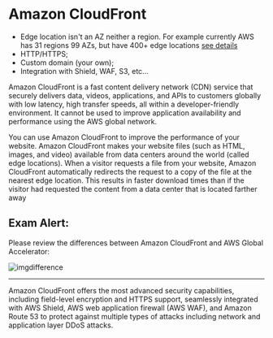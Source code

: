 # Amazon CloudFront

- Edge location isn't an AZ neither a region. For example currently AWS has 31 regions 99 AZs, but have 400+ edge locations [see details](https://aws.amazon.com/about-aws/global-infrastructure/)
- HTTP/HTTPS;
- Custom domain (your own);
- Integration with Shield, WAF, S3, etc...

Amazon CloudFront is a fast content delivery network (CDN) service that securely delivers data, videos, applications, and APIs to customers globally with low latency, high transfer speeds, all within a developer-friendly environment. It cannot be used to improve application availability and performance using the AWS global network.

You can use Amazon CloudFront to improve the performance of your website. Amazon CloudFront makes your website files (such as HTML, images, and video) available from data centers around the world (called edge locations). When a visitor requests a file from your website, Amazon CloudFront automatically redirects the request to a copy of the file at the nearest edge location. This results in faster download times than if the visitor had requested the content from a data center that is located farther away

## Exam Alert:

Please review the differences between Amazon CloudFront and AWS Global Accelerator:

![imgdifference](https://assets-pt.media.datacumulus.com/aws-clf-pt/assets/pt2-q56-i2.jpg)

---

Amazon CloudFront offers the most advanced security capabilities, including field-level encryption and HTTPS support, seamlessly integrated with AWS Shield, AWS web application firewall (AWS WAF), and Amazon Route 53 to protect against multiple types of attacks including network and application layer DDoS attacks.
